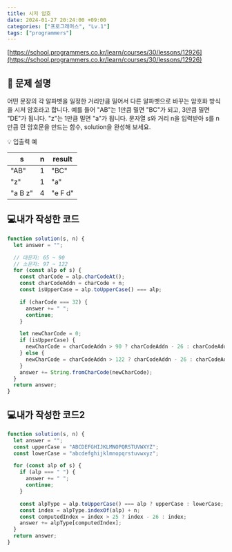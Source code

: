 ```yaml
---
title: 시저 암호
date: 2024-01-27 20:24:00 +09:00
categories: ["프로그래머스", "Lv.1"]
tags: ["programmers"]
---
```


[https://school.programmers.co.kr/learn/courses/30/lessons/12926](https://school.programmers.co.kr/learn/courses/30/lessons/12926)

## 📔 문제 설명

어떤 문장의 각 알파벳을 일정한 거리만큼 밀어서 다른 알파벳으로 바꾸는 암호화 방식을 시저 암호라고 합니다. 예를 들어 "AB"는 1만큼 밀면 "BC"가 되고, 3만큼 밀면 "DE"가 됩니다. "z"는 1만큼 밀면 "a"가 됩니다. 문자열 s와 거리 n을 입력받아 s를 n만큼 민 암호문을 만드는 함수, solution을 완성해 보세요.

💡 입출력 예

| s       | n   | result  |
| ------- | --- | ------- |
| "AB"    | 1   | "BC"    |
| "z"     | 1   | "a"     |
| "a B z" | 4   | "e F d" |

## 💻내가 작성한 코드

```js
function solution(s, n) {
  let answer = "";

  // 대문자: 65 ~ 90
  // 소문자: 97 ~ 122
  for (const alp of s) {
    const charCode = alp.charCodeAt();
    const charCodeAddn = charCode + n;
    const isUpperCase = alp.toUpperCase() === alp;

    if (charCode === 32) {
      answer += " ";
      continue;
    }

    let newCharCode = 0;
    if (isUpperCase) {
      newCharCode = charCodeAddn > 90 ? charCodeAddn - 26 : charCodeAddn;
    } else {
      newCharCode = charCodeAddn > 122 ? charCodeAddn - 26 : charCodeAddn;
    }
    answer += String.fromCharCode(newCharCode);
  }
  return answer;
}
```

## 💻내가 작성한 코드2

```js
function solution(s, n) {
  let answer = "";
  const upperCase = "ABCDEFGHIJKLMNOPQRSTUVWXYZ";
  const lowerCase = "abcdefghijklmnopqrstuvwxyz";

  for (const alp of s) {
    if (alp === " ") {
      answer += " ";
      continue;
    }

    const alpType = alp.toUpperCase() === alp ? upperCase : lowerCase;
    const index = alpType.indexOf(alp) + n;
    const computedIndex = index > 25 ? index - 26 : index;
    answer += alpType[computedIndex];
  }
  return answer;
}
```
